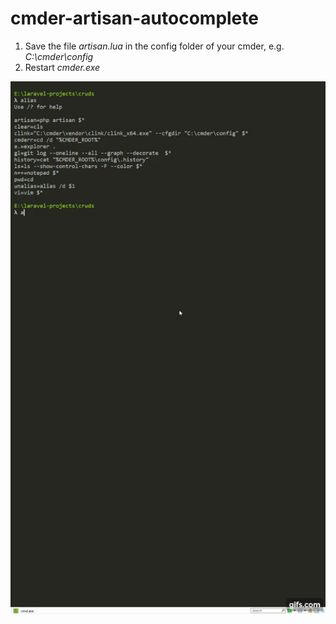 # cmder-artisan-autocomplete
1. Save the file _artisan.lua_ in the config folder of your cmder, e.g. _C:\cmder\config_
2. Restart _cmder.exe_

![Screenshot](/images/screenshot.gif?raw=true "Screenshot")

